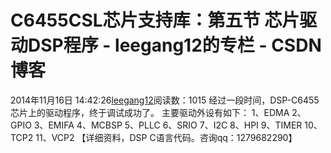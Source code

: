 # C6455CSL芯片支持库：第五节 芯片驱动DSP程序 - leegang12的专栏 - CSDN博客
2014年11月16日 14:42:26[leegang12](https://me.csdn.net/leegang12)阅读数：1015
经过一段时间，DSP-C6455芯片上的驱动程序，终于调试成功了。
主要驱动外设有如下：
1、EDMA
2、GPIO
3、EMIFA
4、MCBSP
5、PLLC
6、SRIO
7、I2C
8、HPI
9、TIMER
10、TCP2
11、VCP2
【详细资料，DSP C语言代码。咨询qq：1279682290】
